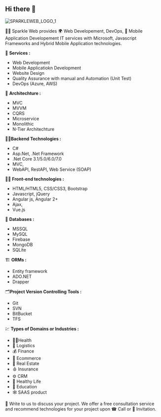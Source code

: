 ## Hi there 👋

![SPARKLEWEB_LOGO_1](https://github.com/sparklewebdev/.github/assets/17885481/f48bafcd-cf26-4b6d-8cb5-a069eb7964f0)

🙋‍♀️ Sparkle Web provides 🌍 Web Developement, DevOps, 📳 Mobile Application Developement IT services with Microsoft, Javascript Frameworks and Hybrid Mobile Application technologies.

🌈 **Services :** 
- Web Development
- Mobile Applicatiokn Development
- Website Design
- Quality Assurance with manual and Automation (Unit Test)
- DevOps (Azure, AWS)

🧱 **Architechture :**
- MVC
- MVVM
- CQRS
- Microservice
- Monolithic
- N-Tier Architechture

🧑‍💻**Backend Technologies :**
- C#
- Asp.Net, .Net Framework
- .Net Core 3.1/5.0/6.0/7.0
- MVC,
- WebAPI, RestAPI, Web Service (SOAP)

🧑‍💻 **Front-end technologies :**
- HTML/HTML5, CSS/CSS3, Bootstrap
- Javascript, jQuery
- Angular js, Angular 2+
- Ajax,
- Vue.js

🛅 **Databases :**
- MSSQL
- MySQL
- Firebase
- MongoDB
- SQLite

🏗️ **ORMs :**
- Entity framework
- ADO.NET
- Drapper

🗂️**Project Version Controlling Tools :**
- Git
- SVN
- BitBucket
- TFS

💹 **Types of Domains or Industries :**
- 🧑‍⚕️Health
- 🧊 Logistics
- 💰 Finance
- 🛒 Ecommerce
- 👷 Real Estate
- 🩸 Insurance
- ⚙️ CRM
- 🏃 Healthy Life
- 📒 Education
- 🕸️ SAAS product

📝 Write to us to discuss your project. We offer a free consultation service and recommend technologies for your project upon ☎ Call or 💬 Invitation.
